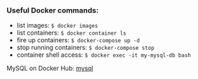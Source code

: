 ### Useful Docker commands:
- list images: ```$ docker images```
- list containers: ```$ docker container ls```
- fire up containers: ```$ docker-compose up -d```
- stop running containers: ```$ docker-compose stop```
- container shell access: ```$ docker exec -it my-mysql-db bash```

MySQL on Docker Hub: [mysql](https://hub.docker.com/r/_/mysql/)
